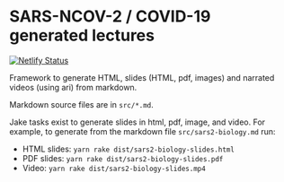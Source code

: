 # SARS-NCOV-2 / COVID-19 generated lectures

[![Netlify Status](https://api.netlify.com/api/v1/badges/d33035ea-4760-443f-bef7-c1ee3431dc51/deploy-status)](https://app.netlify.com/sites/covid19-lessons/deploys)

Framework to generate HTML, slides (HTML, pdf, images) and narrated videos 
(using ari) from markdown.

Markdown source files are in `src/*.md`.

Jake tasks exist to generate slides in html, pdf, image, and video. For example,
to generate from the markdown file `src/sars2-biology.md` run:

- HTML slides: `yarn rake dist/sars2-biology-slides.html`
- PDF slides: `yarn rake dist/sars2-biology-slides.pdf`
- Video: `yarn rake dist/sars2-biology-slides.mp4`

